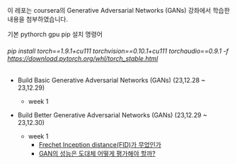이 레포는 coursera의 Generative Adversarial Networks (GANs) 강좌에서 학습한 내용을 첨부하였습니다.

기본 pythorch gpu pip 설치 명령어 
<br>
###### pip install torch==1.9.1+cu111 torchvision==0.10.1+cu111 torchaudio==0.9.1 -f https://download.pytorch.org/whl/torch_stable.html


- Build Basic Generative Adversarial Networks (GANs) (23,12.28 ~ 23,12.29)
    - week 1

- Build Better Generative Adversarial Networks (GANs) (23,12.29 ~ 23,12.30)
    - week 1
      - [Frechet Inception distance(FID)가 무었인가](https://wandb.ai/wandb_fc/korean/reports/-Frechet-Inception-distance-FID-GANs---Vmlldzo0MzQ3Mzc)
      - [GAN의 성능은 도대체 어떻게 평가해야 할까?](https://velog.io/@viriditass/GAN%EC%9D%80-%EC%95%8C%EA%B2%A0%EB%8A%94%EB%8D%B0-%EA%B7%B8%EB%9E%98%EC%84%9C-%EC%96%B4%EB%96%A4-GAN%EC%9D%B4-%EB%8D%94-%EC%A2%8B%EC%9D%80%EA%B1%B4%EB%8D%B0-How-to-evaluate-GAN#inception-score)


